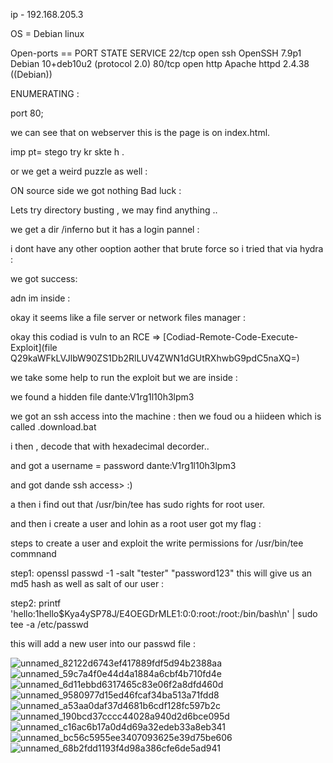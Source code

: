 ip - 192.168.205.3



OS = Debian  linux 



Open-ports ==
PORT   STATE SERVICE
22/tcp open  ssh     OpenSSH 7.9p1 Debian 10+deb10u2 (protocol 2.0)
80/tcp open  http    Apache httpd 2.4.38 ((Debian))



ENUMERATING :


port 80;

we can see that on webserver this is the page is on index.html.



imp pt=  stego try kr skte h .


or we get a weird puzzle as well :


ON source side we got nothing Bad luck :









Lets try directory busting    , we may find anything ..







we get a dir /inferno  but it has a login pannel :




i dont have any other ooption aother that brute force so i tried that via hydra : 




we got success: 



adn im inside : 



okay it seems like a file server or network files manager :

okay this codiad is vuln to an RCE ⇒   [Codiad-Remote-Code-Execute-Exploit](file Q29kaWFkLVJlbW90ZS1Db2RlLUV4ZWN1dGUtRXhwbG9pdC5naXQ=)   


we take some help to run the exploit but we are inside : 





we found a hidden file 
dante:V1rg1l10h3lpm3




we got an ssh access into the  machine :
then    we foud ou a hiideen   which is called    .download.bat



i then , decode  that with hexadecimal decorder..

and got a username = password
dante:V1rg1l10h3lpm3


and got dande ssh access>  :)


a then i find   out that     /usr/bin/tee has sudo rights for root user.




and then i create a user and lohin as a root user got my flag :


steps to create a user and exploit the write permissions for /usr/bin/tee commnand


step1:  openssl passwd -1 -salt "tester" "password123"
this will give us an md5 hash as well as salt of our user : 

step2:  printf 'hello:$1$hello$Kya4ySP78J/E4OEGDrMLE1:0:0:root:/root:/bin/bash\n' | sudo tee -a /etc/passwd

this will add a new user into our passwd file :







 



 





![unnamed_82122d6743ef417889fdf5d94b2388aa](unnamed_82122d6743ef417889fdf5d94b2388aa.png)
![unnamed_59c7a4f0e44d4a1884a6cbf4b710fd4e](unnamed_59c7a4f0e44d4a1884a6cbf4b710fd4e.png)
![unnamed_6d11ebbd6317465c83e06f2a8dfd460d](unnamed_6d11ebbd6317465c83e06f2a8dfd460d.png)
![unnamed_9580977d15ed46fcaf34ba513a71fdd8](unnamed_9580977d15ed46fcaf34ba513a71fdd8.png)
![unnamed_a53aa0daf37d4681b6cdf128fc597b2c](unnamed_a53aa0daf37d4681b6cdf128fc597b2c.png)
![unnamed_190bcd37cccc44028a940d2d6bce095d](unnamed_190bcd37cccc44028a940d2d6bce095d.png)
![unnamed_c16ac6b17a0d4d69a32edeb33a8eb341](unnamed_c16ac6b17a0d4d69a32edeb33a8eb341.png)
![unnamed_bc56c5955ee3407093625e39d75be606](unnamed_bc56c5955ee3407093625e39d75be606.png)
![unnamed_68b2fdd1193f4d98a386cfe6de5ad941](unnamed_68b2fdd1193f4d98a386cfe6de5ad941.png)
